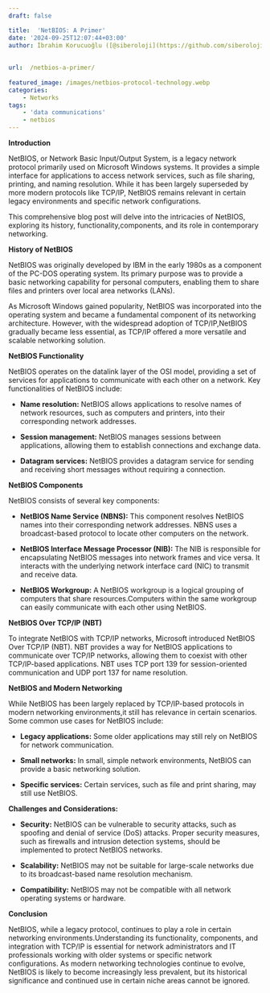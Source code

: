 ```yaml
---
draft: false

title:  'NetBIOS: A Primer'
date: '2024-09-25T12:07:44+03:00'
author: İbrahim Korucuoğlu ([@siberoloji](https://github.com/siberoloji))
 
 
url:  /netbios-a-primer/
 
featured_image: /images/netbios-protocol-technology.webp
categories:
    - Networks
tags:
    - 'data communications'
    - netbios
---
```



**Introduction**



NetBIOS, or Network Basic Input/Output System, is a legacy network protocol primarily used on Microsoft Windows systems. It provides a simple interface for applications to access network services, such as file sharing, printing, and naming resolution. While it has been largely superseded by more modern protocols like TCP/IP, NetBIOS remains relevant in certain legacy environments and specific network configurations.



This comprehensive blog post will delve into the intricacies of NetBIOS, exploring its history, functionality,components, and its role in contemporary networking.


<!-- wp:heading {"level":3,"className":""} -->
**History of NetBIOS**



NetBIOS was originally developed by IBM in the early 1980s as a component of the PC-DOS operating system. Its primary purpose was to provide a basic networking capability for personal computers, enabling them to share files and printers over local area networks (LANs).



As Microsoft Windows gained popularity, NetBIOS was incorporated into the operating system and became a fundamental component of its networking architecture. However, with the widespread adoption of TCP/IP,NetBIOS gradually became less essential, as TCP/IP offered a more versatile and scalable networking solution.


<!-- wp:heading {"level":3,"className":""} -->
**NetBIOS Functionality**



NetBIOS operates on the datalink layer of the OSI model, providing a set of services for applications to communicate with each other on a network. Key functionalities of NetBIOS include:


* **Name resolution:** NetBIOS allows applications to resolve names of network resources, such as computers and printers, into their corresponding network addresses.

* **Session management:** NetBIOS manages sessions between applications, allowing them to establish connections and exchange data.

* **Datagram services:** NetBIOS provides a datagram service for sending and receiving short messages without requiring a connection.



<!-- wp:heading {"level":3,"className":""} -->
**NetBIOS Components**



NetBIOS consists of several key components:


* **NetBIOS Name Service (NBNS):** This component resolves NetBIOS names into their corresponding network addresses. NBNS uses a broadcast-based protocol to locate other computers on the network.

* **NetBIOS Interface Message Processor (NIB):** The NIB is responsible for encapsulating NetBIOS messages into network frames and vice versa. It interacts with the underlying network interface card (NIC) to transmit and receive data.

* **NetBIOS Workgroup:** A NetBIOS workgroup is a logical grouping of computers that share resources.Computers within the same workgroup can easily communicate with each other using NetBIOS.



<!-- wp:heading {"level":3,"className":""} -->
**NetBIOS Over TCP/IP (NBT)**



To integrate NetBIOS with TCP/IP networks, Microsoft introduced NetBIOS Over TCP/IP (NBT). NBT provides a way for NetBIOS applications to communicate over TCP/IP networks, allowing them to coexist with other TCP/IP-based applications. NBT uses TCP port 139 for session-oriented communication and UDP port 137 for name resolution.


<!-- wp:heading {"level":3,"className":""} -->
**NetBIOS and Modern Networking**



While NetBIOS has been largely replaced by TCP/IP-based protocols in modern networking environments,it still has relevance in certain scenarios. Some common use cases for NetBIOS include:


* **Legacy applications:** Some older applications may still rely on NetBIOS for network communication.

* **Small networks:** In small, simple network environments, NetBIOS can provide a basic networking solution.

* **Specific services:** Certain services, such as file and print sharing, may still use NetBIOS.




**Challenges and Considerations:**


* **Security:** NetBIOS can be vulnerable to security attacks, such as spoofing and denial of service (DoS) attacks. Proper security measures, such as firewalls and intrusion detection systems, should be implemented to protect NetBIOS networks.

* **Scalability:** NetBIOS may not be suitable for large-scale networks due to its broadcast-based name resolution mechanism.

* **Compatibility:** NetBIOS may not be compatible with all network operating systems or hardware.




**Conclusion**



NetBIOS, while a legacy protocol, continues to play a role in certain networking environments.Understanding its functionality, components, and integration with TCP/IP is essential for network administrators and IT professionals working with older systems or specific network configurations. As modern networking technologies continue to evolve, NetBIOS is likely to become increasingly less prevalent, but its historical significance and continued use in certain niche areas cannot be ignored.
